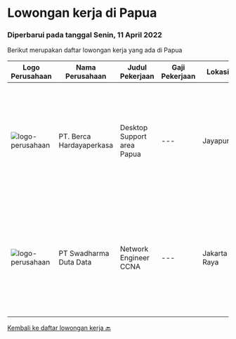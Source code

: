 
  # Lowongan kerja di Papua

  ### Diperbarui pada tanggal Senin, 11 April 2022

  Berikut merupakan daftar lowongan kerja yang ada di Papua

  |Logo Perusahaan | Nama Perusahaan | Judul Pekerjaan | Gaji Pekerjaan | Lokasi | Deskripsi | Tanggal diunggah | Pranala |
  | -------------- | --------------- | --------------- | --------- | --------- | -------------- | ------- | ----------- |
  |![logo-perusahaan](https://image-service-cdn.seek.com.au/6a76252207cfed561e664c874d4631f4aefd8409/ee4dce1061f3f616224767ad58cb2fc751b8d2dc)|PT. Berca Hardayaperkasa|Desktop Support area Papua|---|Jayapura|Responsibilities: Analyzing, diagnosing, and installation to several areas including desktop hardware, operating systems (Windows 7/8/10), application...|Senin, 04 April 2022|https://www.jobstreet.co.id/id/job/desktop-support-area-papua-3842561?token=0~10d1bb5f-80f5-4d53-8cc1-d04f773a5e76&sectionRank=1&jobId=jobstreet-id-job-3842561|
|![logo-perusahaan](https://image-service-cdn.seek.com.au/e55e3708620a7ff5e7da329d1725ee01ed113417/ee4dce1061f3f616224767ad58cb2fc751b8d2dc)|PT Swadharma Duta Data|Network Engineer CCNA|---|Jakarta Raya|Kualifikasi : D3- S1 bidang Teknik Informatika, Ilmu Komputer Usia 20 - 30 tahun Pengalaman di bidang IT Network 1 - 2 Tahun Menguasai bidang IT...|Kamis, 24 Maret 2022|https://www.jobstreet.co.id/id/job/network-engineer-ccna-3831920?token=0~10d1bb5f-80f5-4d53-8cc1-d04f773a5e76&sectionRank=2&jobId=jobstreet-id-job-3831920|


  [Kembali ke daftar lowongan kerja 🔙](../README.md#daftar-lowongan-kerja)
  